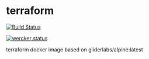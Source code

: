 # terraform

[![Build Status](https://drone.io/github.com/ntk1000/terraform/status.png)](https://drone.io/github.com/ntk1000/terraform/latest)

[![wercker status](https://app.wercker.com/status/52faf6e883a2557f18265bee6b0461d7/m "wercker status")](https://app.wercker.com/project/bykey/52faf6e883a2557f18265bee6b0461d7)

terraform docker image based on gliderlabs/alpine:latest
